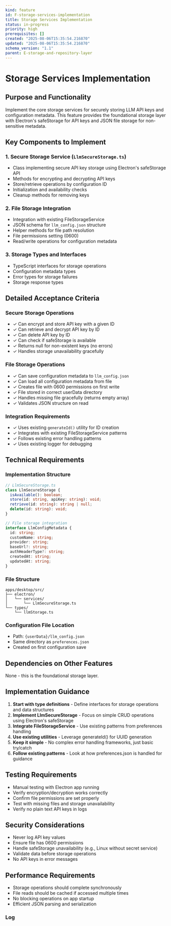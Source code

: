 ```yaml
---
kind: feature
id: F-storage-services-implementation
title: Storage Services Implementation
status: in-progress
priority: high
prerequisites: []
created: "2025-08-06T15:35:54.216870"
updated: "2025-08-06T15:35:54.216870"
schema_version: "1.1"
parent: E-storage-and-repository-layer
---
```


# Storage Services Implementation

## Purpose and Functionality

Implement the core storage services for securely storing LLM API keys and configuration metadata. This feature provides the foundational storage layer with Electron's safeStorage for API keys and JSON file storage for non-sensitive metadata.

## Key Components to Implement

### 1. Secure Storage Service (`LlmSecureStorage.ts`)

- Class implementing secure API key storage using Electron's safeStorage API
- Methods for encrypting and decrypting API keys
- Store/retrieve operations by configuration ID
- Initialization and availability checks
- Cleanup methods for removing keys

### 2. File Storage Integration

- Integration with existing FileStorageService
- JSON schema for `llm_config.json` structure
- Helper methods for file path resolution
- File permissions setting (0600)
- Read/write operations for configuration metadata

### 3. Storage Types and Interfaces

- TypeScript interfaces for storage operations
- Configuration metadata types
- Error types for storage failures
- Storage response types

## Detailed Acceptance Criteria

### Secure Storage Operations

- ✓ Can encrypt and store API key with a given ID
- ✓ Can retrieve and decrypt API key by ID
- ✓ Can delete API key by ID
- ✓ Can check if safeStorage is available
- ✓ Returns null for non-existent keys (no errors)
- ✓ Handles storage unavailability gracefully

### File Storage Operations

- ✓ Can save configuration metadata to `llm_config.json`
- ✓ Can load all configuration metadata from file
- ✓ Creates file with 0600 permissions on first write
- ✓ File stored in correct userData directory
- ✓ Handles missing file gracefully (returns empty array)
- ✓ Validates JSON structure on read

### Integration Requirements

- ✓ Uses existing `generateId()` utility for ID creation
- ✓ Integrates with existing FileStorageService patterns
- ✓ Follows existing error handling patterns
- ✓ Uses existing logger for debugging

## Technical Requirements

### Implementation Structure

```typescript
// LlmSecureStorage.ts
class LlmSecureStorage {
  isAvailable(): boolean;
  store(id: string, apiKey: string): void;
  retrieve(id: string): string | null;
  delete(id: string): void;
}

// File storage integration
interface LlmConfigMetadata {
  id: string;
  customName: string;
  provider: string;
  baseUrl?: string;
  authHeaderType?: string;
  createdAt: string;
  updatedAt: string;
}
```

### File Structure

```
apps/desktop/src/
├── electron/
│   └── services/
│       └── LlmSecureStorage.ts
└── types/
    └── llmStorage.ts
```

### Configuration File Location

- Path: `{userData}/llm_config.json`
- Same directory as `preferences.json`
- Created on first configuration save

## Dependencies on Other Features

None - this is the foundational storage layer.

## Implementation Guidance

1. **Start with type definitions** - Define interfaces for storage operations and data structures
2. **Implement LlmSecureStorage** - Focus on simple CRUD operations using Electron's safeStorage
3. **Integrate FileStorageService** - Use existing patterns from preferences handling
4. **Use existing utilities** - Leverage generateId() for UUID generation
5. **Keep it simple** - No complex error handling frameworks, just basic try/catch
6. **Follow existing patterns** - Look at how preferences.json is handled for guidance

## Testing Requirements

- Manual testing with Electron app running
- Verify encryption/decryption works correctly
- Confirm file permissions are set properly
- Test with missing files and storage unavailability
- Verify no plain text API keys in logs

## Security Considerations

- Never log API key values
- Ensure file has 0600 permissions
- Handle safeStorage unavailability (e.g., Linux without secret service)
- Validate data before storage operations
- No API keys in error messages

## Performance Requirements

- Storage operations should complete synchronously
- File reads should be cached if accessed multiple times
- No blocking operations on app startup
- Efficient JSON parsing and serialization

### Log
